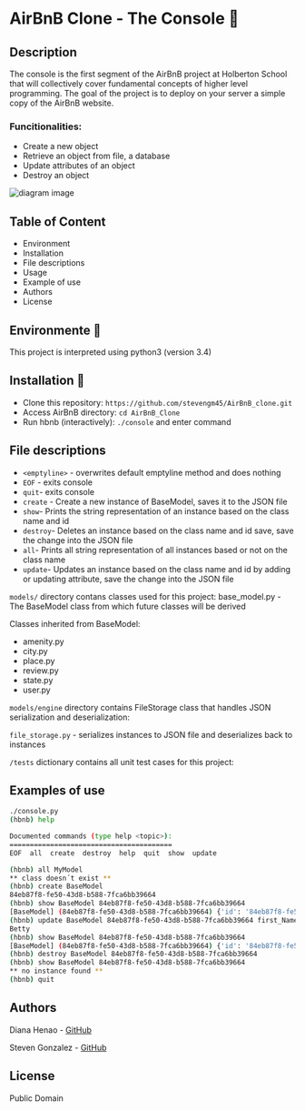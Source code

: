 # AirBnB Clone - The Console :robot:

## Description

The console is the first segment of the AirBnB project at Holberton School that will collectively cover fundamental concepts of higher level programming. The goal of the project is to deploy on your server a simple copy of the AirBnB website.

### Funcitionalities:

* Create a new object
* Retrieve an object from file, a database
* Update attributes of an object
* Destroy an object

![diagram image](https://github.com/stevengm45/AirBnB_clone/blob/main/images/diagram.jpg?width=474&height=436)

## Table of Content
* Environment
* Installation
* File descriptions
* Usage
* Example of use
* Authors
* License

## Environmente :snake:

This project is interpreted using python3 (version 3.4)

## Installation :rocket:

* Clone this repository: ```https://github.com/stevengm45/AirBnB_clone.git```
* Access AirBnB directory: ```cd AirBnB_Clone```
* Run hbnb (interactively): ```./console``` and enter command

## File descriptions

* ```<emptyline>``` - overwrites default emptyline method and does nothing
* ```EOF``` -  exits console
* ```quit```- exits console
* ```create``` - Create a new instance of BaseModel, saves it to the JSON file
* ```show```- Prints the string representation of an instance based on the class name and id
* ```destroy```- Deletes an instance based on the class name and id save, save the change into the JSON file
* ```all```- Prints all string representation of all instances based or not on the class name
* ```update```- Updates an instance based on the class name and id by adding or updating attribute, save the change into the JSON file

```models/``` directory contans classes used for this project:
base_model.py - The BaseModel class from which future classes will be derived

Classes inherited from BaseModel:
* amenity.py
* city.py
* place.py
* review.py
* state.py
* user.py

```models/engine``` directory contains FileStorage class that handles JSON serialization and deserialization:

```file_storage.py``` - serializes instances to JSON file and deserializes back to instances

```/tests``` dictionary contains all unit test cases for this project:

## Examples of use
```bash
./console.py
(hbnb) help

Documented commands (type help <topic>):
========================================
EOF  all  create  destroy  help  quit  show  update

(hbnb) all MyModel
** class doesn´t exist **
(hbnb) create BaseModel
84eb87f8-fe50-43d8-b588-7fca6bb39664
(hbnb) show BaseModel 84eb87f8-fe50-43d8-b588-7fca6bb39664
[BaseModel] (84eb87f8-fe50-43d8-b588-7fca6bb39664) {'id': '84eb87f8-fe50-43d8-b588-7fca6bb39664', 'created_at': datetime.datetime(2021, 6, 29, 22, 8, 22, 541606), 'updated_at': datetime.datetime(2021, 6, 29, 22, 8, 22, 541706)}
(hbnb) update BaseModel 84eb87f8-fe50-43d8-b588-7fca6bb39664 first_Name "Betty"
Betty
(hbnb) show BaseModel 84eb87f8-fe50-43d8-b588-7fca6bb39664
[BaseModel] (84eb87f8-fe50-43d8-b588-7fca6bb39664) {'id': '84eb87f8-fe50-43d8-b588-7fca6bb39664', 'created_at': datetime.datetime(2021, 6, 29, 22, 8, 22, 541606), 'updated_at': datetime.datetime(2021, 6, 29, 22, 8, 22, 541706), 'first_Name': 'Betty'}
(hbnb) destroy BaseModel 84eb87f8-fe50-43d8-b588-7fca6bb39664
(hbnb) show BaseModel 84eb87f8-fe50-43d8-b588-7fca6bb39664
** no instance found **
(hbnb) quit
```

## Authors
Diana Henao - [GitHub](https://github.com/dmhenaopa)

Steven Gonzalez - [GitHub](https://github.com/stevengm45)

## License
Public Domain
<!--stackedit_data:
eyJoaXN0b3J5IjpbLTIwMDE1NTQ3MzEsMTM0NDU5NzEwMSwxNT
k1NTE3NjcyLDcxNzczNTMwOCwtMzg4NTU2OTUwLC0xNzM1MjM1
MjM0XX0=
-->